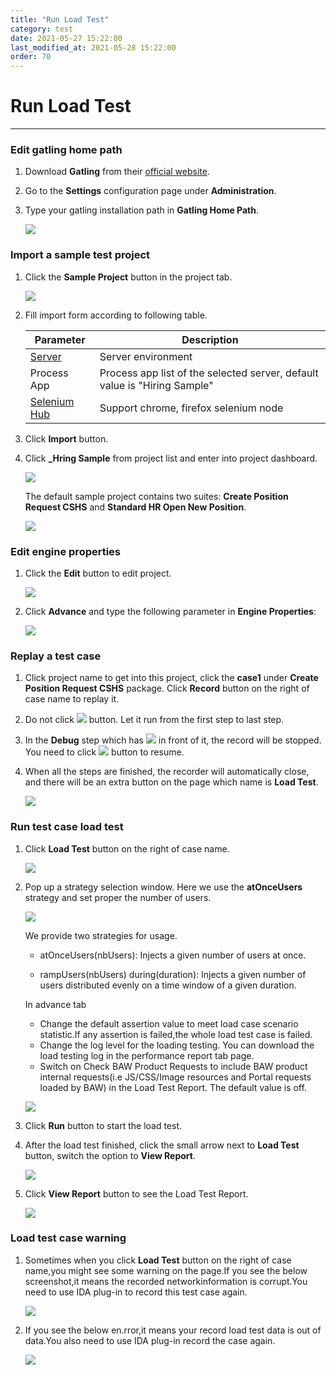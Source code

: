 ```yaml
---
title: "Run Load Test"
category: test
date: 2021-05-27 15:22:00
last_modified_at: 2021-05-28 15:22:00
order: 70
---
```


# Run Load Test
***
###  Edit gatling home path

  1. Download **Gatling** from their [official website](https://gatling.io/open-source/start-testing/).

  2. Go to the **Settings** configuration page under **Administration**.

  3. Type your gatling installation path in **Gatling Home Path**.

     ![][gatling_home]

### Import a sample test project

  1. Click the **Sample Project** button in the project tab.

      ![][test_import_form]

  2. Fill import form according to following table.

       |   Parameter   | Description    |
       | ------------- |----------------|
       | [Server][1]   |Server environment|
       | Process App   |Process app list of the selected server, default value is "Hiring Sample"|
       | [Selenium Hub][2]  |Support chrome, firefox selenium node|

   3. Click **Import** button.

   4. Click **_Hring Sample** from project list and enter into project dashboard.

       ![][test_hiring_sample_project]

      The default sample project contains two suites: **Create Position Request CSHS** and **Standard HR Open New Position**.

       ![][test_import_left_side_bar]

###  Edit engine properties

  1. Click the **Edit** button to edit project.

     ![][edit_project]

  2. Click **Advance** and type the following parameter in **Engine Properties**:

     ![][enable_load_test]

### Replay a test case

  1. Click project name to get into this project, click the **case1** under **Create Position Request CSHS** package. Click **Record** button on the right of case name to replay it.

  2. Do not click ![][test_record_stop] button. Let it run from the first step to last step.

  3. In the **Debug** step which has ![][test_debug_point] in front of it, the record will be stopped. You need to click ![][test_case_record_resume] button to resume.

  4. When all the steps are finished, the recorder will automatically close, and there will be an extra button on the page which name is **Load Test**.

     ![][load_test_button]

### Run test case load test

  1. Click **Load Test** button on the right of case name.

     ![][load_test_button]

  2. Pop up a strategy selection window. Here we use the **atOnceUsers** strategy and set proper the number of users.

     ![][select_strategy]
     
     
     We provide two strategies for usage. 

     - atOnceUsers(nbUsers): Injects a given number of users at once.  

     - rampUsers(nbUsers) during(duration): Injects a given number of users distributed evenly on a time window of a given duration.
     
     In advance tab 
     
     - Change the default assertion value to meet  load case scenario statistic.If any assertion is failed,the whole load test case is failed.
     - Change the log level for the loading testing. You can download the load testing log in the performance report tab page.
     - Switch on Check BAW Product Requests to include BAW product internal requests(i.e JS/CSS/Image resources and Portal requests loaded by BAW) in the Load Test Report. The default value is off.

     ![][gatling_report]

  


  3. Click **Run** button to start the load test.

  4. After the load test finished, click the small arrow next to **Load Test** button, switch the option to **View Report**.

     ![][switch_to_view_report]

  5. Click **View Report** button to see the Load Test Report.

     ![][view_load_test_report]

### Load test case warning

  1. Sometimes when you click **Load Test** button on the right of case name,you might see some warning on the page.If you see the below screenshot,it means the   recorded networkinformation is corrupt.You need to use IDA plug-in to record this test case again.
  
     ![][gatling_network_incorrect]

  2. If you see the below en.rror,it means your record load test data is out of data.You also need to use IDA plug-in record the case again.
  
     ![][gatling_network_outofdate]

[test_import_form]: ../images/test/test_import_form.png
[edit_project]: ../images/test/edit_project.png
[enable_load_test]: ../images/test/enable_load_test.png
[test_import_left_side_bar]: ../images/test/test_import_left_side_bar.PNG
[test_hiring_sample_project]: ../images/test/test_hiring_sample_project.PNG
[1]: ../administration/administration-bpm-configuration.html
[2]: ../administration/administration-selenium-hub-configuration.html
[3]: test-case-report.html
[test_record_stop]: ../images/test/test_record_stop.PNG
[test_record_steps]: ../images/test/test_record_steps.PNG
[test_case_record_resume]: ../images/test/test_case_record_resume.PNG
[load_test_button]: ../images/test/load_test_button.png
[switch_to_view_report]: ../images/test/switch_to_view_report.png
[select_strategy]: ../images/test/select_strategy.png
[view_load_test_report]: ../images/test/view_load_test_report.png
[test_debug_point]: ../images/test/test_debug_point.png
[gatling_home]: ../images/test/gatling_home.png
[gatling_report]: ../images/test/gatling_report.png
[gatling_network_incorrect]: ../images/test/gatling_incorrectnetwork.png
[gatling_network_outofdate]: ../images/test/gatling_outofdatenetwork.png
